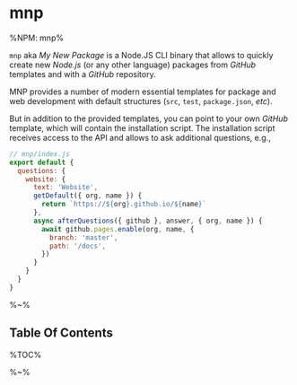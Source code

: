 # mnp

%NPM: mnp%

`mnp` aka _My New Package_ is a Node.JS CLI binary that allows to quickly create new _Node.js_ (or any other language) packages from _GitHub_ templates and with a _GitHub_ repository.

MNP provides a number of modern essential templates for package and web development with default structures (`src`, `test`, `package.json`, _etc_).

But in addition to the provided templates, you can point to your own _GitHub_ template, which will contain the installation script. The installation script receives access to the API and allows to ask additional questions, e.g.,

```js
// mnp/index.js
export default {
  questions: {
    website: {
      text: 'Website',
      getDefault({ org, name }) {
        return `https://${org}.github.io/${name}`
      },
      async afterQuestions({ github }, answer, { org, name }) {
        await github.pages.enable(org, name, {
          branch: 'master',
          path: '/docs',
        })
      }
    }
  }
}
```

%~%

## Table Of Contents

%TOC%

%~%